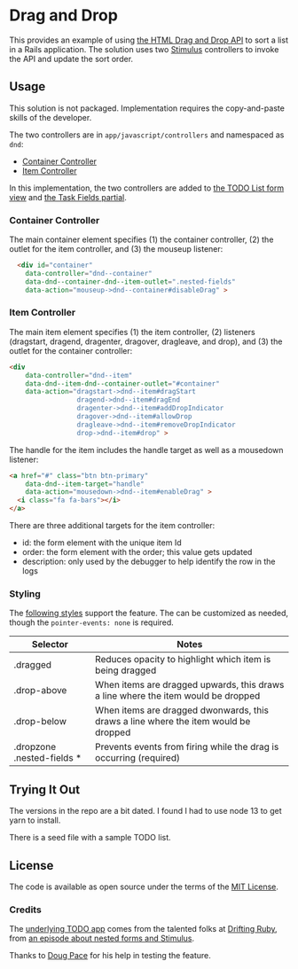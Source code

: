 # Drag and Drop

This provides an example of using [the HTML Drag and Drop API](https://developer.mozilla.org/en-US/docs/Web/API/HTML_Drag_and_Drop_API) to sort a list in a Rails application. The solution uses two [Stimulus](https://stimulus.hotwired.dev/) controllers to invoke the API and update the sort order.

## Usage

This solution is not packaged. Implementation requires the copy-and-paste skills of the developer.

The two controllers are in `app/javascript/controllers` and namespaced as `dnd`:
- [Container Controller](app/javascript/controllers/dnd/container_controller.js)
- [Item Controller](app/javascript/controllers/dnd/item_controller.js)

In this implementation, the two controllers are added to [the TODO List form view](app/views/todo_lists/_form.html.erb) and [the Task Fields partial](app/views/todo_lists/_task_fields.html.erb).

### Container Controller

The main container element specifies (1) the container controller, (2) the outlet for the item controller, and (3) the mouseup listener:

```html
  <div id="container"
    data-controller="dnd--container"
    data-dnd--container-dnd--item-outlet=".nested-fields" 
    data-action="mouseup->dnd--container#disableDrag" >
```

### Item Controller

The main item element specifies (1) the item controller, (2) listeners (dragstart, dragend, dragenter, dragover, dragleave, and drop), and (3) the outlet for the container controller:

```html
<div
    data-controller="dnd--item"
    data-dnd--item-dnd--container-outlet="#container"
    data-action="dragstart->dnd--item#dragStart
                 dragend->dnd--item#dragEnd
                 dragenter->dnd--item#addDropIndicator
                 dragover->dnd--item#allowDrop
                 dragleave->dnd--item#removeDropIndicator
                 drop->dnd--item#drop" >
```

The handle for the item includes the handle target as well as a mousedown listener:

```html
<a href="#" class="btn btn-primary" 
    data-dnd--item-target="handle"
    data-action="mousedown->dnd--item#enableDrag" >
  <i class="fa fa-bars"></i>
</a>
```

There are three additional targets for the item controller:
- id: the form element with the unique item Id
- order: the form element with the order; this value gets updated
- description: only used by the debugger to help identify the row in the logs

### Styling

The [following styles](app/assets/stylesheets/dnd.css) support the feature. The can be customized as needed, though the `pointer-events: none` is required.

| Selector | Notes |
|  --- | --- |
| .dragged | Reduces opacity to highlight which item is being dragged |
| .drop-above | When items are dragged upwards, this draws a line where the item would be dropped |
| .drop-below | When items are dragged dwonwards, this draws a line where the item would be dropped |
| .dropzone .nested-fields * | Prevents events from firing while the drag is occurring (required) |

## Trying It Out

The versions in the repo are a bit dated. I found I had to use node 13 to get yarn to install.

There is a seed file with a sample TODO list.


## License

The code is available as open source under the terms of the [MIT License](https://opensource.org/licenses/MIT).

### Credits

The [underlying TODO app](https://github.com/driftingruby/186-nested-forms-from-scratch-with-stimulusjs) comes from the talented folks at [Drifting Ruby](https://www.driftingruby.com/), from [an episode about nested forms and Stimulus](https://www.driftingruby.com/episodes/nested-forms-from-scratch-with-stimulusjs).

Thanks to [Doug Pace](https://github.com/dmpace) for his help in testing the feature.